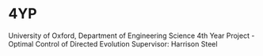 # 4YP
University of Oxford, Department of Engineering Science
4th Year Project - Optimal Control of Directed Evolution
Supervisor: Harrison Steel 
